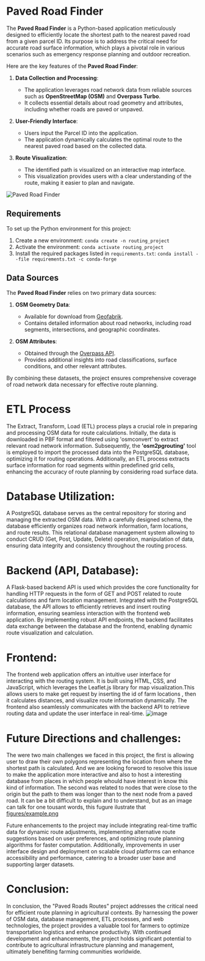 # Paved Road Finder
The **Paved Road Finder** is a Python-based application meticulously designed to efficiently locate the shortest path to the nearest paved road from a given parcel ID. Its purpose is to address the critical need for accurate road surface information, which plays a pivotal role in various scenarios such as emergency response planning and outdoor recreation.

Here are the key features of the **Paved Road Finder**:

1. **Data Collection and Processing**:
    - The application leverages road network data from reliable sources such as **OpenStreetMap (OSM)** and **Overpass Turbo**.
    - It collects essential details about road geometry and attributes, including whether roads are paved or unpaved.

2. **User-Friendly Interface**:
    - Users input the Parcel ID into the application.
    - The application dynamically calculates the optimal route to the nearest paved road based on the collected data.

3. **Route Visualization**:
    - The identified path is visualized on an interactive map interface.
    - This visualization provides users with a clear understanding of the route, making it easier to plan and navigate.

![Paved Road Finder](https://github.com/prog-proj-novaims/Shortest-Path-to-the-Closest-Paved-Road-in-Rural-Area-/assets/158604785/f8ada662-0fec-48ff-9383-c440fdf7e922)

## Requirements
To set up the Python environment for this project:
1. Create a new environment: `conda create -n routing_project`
2. Activate the environment: `conda activate routing_project`
3. Install the required packages listed in `requirements.txt`: `conda install --file requirements.txt -c conda-forge`

## Data Sources
The **Paved Road Finder** relies on two primary data sources:

1. **OSM Geometry Data**:
    - Available for download from [Geofabrik](http://download.geofabrik.de/).
    - Contains detailed information about road networks, including road segments, intersections, and geographic coordinates.

2. **OSM Attributes**:
    - Obtained through the [Overpass API](https://overpass.kumi.systems/api/interpreter).
    - Provides additional insights into road classifications, surface conditions, and other relevant attributes.

By combining these datasets, the project ensures comprehensive coverage of road network data necessary for effective route planning.
# ETL Process
The Extract, Transform, Load (ETL) process plays a crucial role in preparing and processing OSM data for route calculations. Initially, the data is downloaded in PBF format and filtered using 'osmconvert' to extract relevant road network information. Subsequently, the **'osm2pgrouting'** tool is employed to import the processed data into the PostgreSQL database, optimizing it for routing operations. Additionally, an ETL process extracts surface information for road segments within predefined grid cells, enhancing the accuracy of route planning by considering road surface data.
# Database Utilization:
A PostgreSQL database serves as the central repository for storing and managing the extracted OSM data. With a carefully designed schema, the database efficiently organizes road network information, farm locations, and route results. This relational database management system allowing to conduct CRUD (Get, Post, Update, Delete) operation, manipulation of data, ensuring data integrity and consistency throughout the routing process.
# Backend (API, Database):
A Flask-based backend API is used which provides the core functionality for handling HTTP requests in the form of GET and POST related to route calculations and farm location management. Integrated with the PostgreSQL database, the API allows to efficiently retrieves and insert routing information, ensuring seamless interaction with the frontend web application. By implementing robust API endpoints, the backend facilitates data exchange between the database and the frontend, enabling dynamic route visualization and calculation.
# Frontend:
The frontend web application offers an intuitive user interface for interacting with the routing system. It is built using HTML, CSS, and JavaScript, which leverages the Leaflet.js library for map visualization.This allows users to make get request by inserting the id of farm locations , then it calculates distances, and visualize route information dynamically. The frontend also seamlessly communicates with the backend API to retrieve routing data and update the user interface in real-time.
![image](https://github.com/prog-proj-novaims/Shortest-Path-to-the-Closest-Paved-Road-in-Rural-Area-/assets/158604785/7542db2d-bcfc-4b9f-9b86-b11c9a0b61e0)

# Future Directions and challenges:
The were two main challenges we faced in this project, the first is allowing user to draw their own polygons representing the location from where the shortest path is calculated. And we are looking forword to resolve this issue to make the application more interactive and also to host a interesting database from places in which people whould have interest in know this kind of information. The second was related to nodes that were close to the origin but the path to them was longer than to the next node from a paved road. It can be a bit difficult to explain and to understand, but as an image can talk for one tousant words, this fugure ilustrate that [figures/example.png](https://github.com/prog-proj-novaims/paved-roads-routes/blob/276c08518d6e47d991b6e5c098a4762db80e6f84/figures/example.png)

Future enhancements to the project may include integrating real-time traffic data for dynamic route adjustments, implementing alternative route suggestions based on user preferences, and optimizing route planning algorithms for faster computation. Additionally, improvements in user interface design and deployment on scalable cloud platforms can enhance accessibility and performance, catering to a broader user base and supporting larger datasets.
# Conclusion:
In conclusion, the "Paved Roads Routes" project addresses the critical need for efficient route planning in agricultural contexts. By harnessing the power of OSM data, database management, ETL processes, and web technologies, the project provides a valuable tool for farmers to optimize transportation logistics and enhance productivity. With continued development and enhancements, the project holds significant potential to contribute to agricultural infrastructure planning and management, ultimately benefiting farming communities worldwide.
